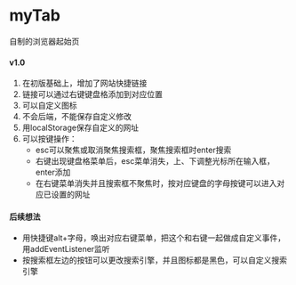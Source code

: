 # myTab
自制的浏览器起始页
#### v1.0
1. 在初版基础上，增加了网站快捷链接
2. 链接可以通过右键键盘格添加到对应位置
3. 可以自定义图标
4. 不会后端，不能保存自定义修改
5. 用localStorage保存自定义的网址
6. 可以按键操作：
   + esc可以聚焦或取消聚焦搜索框，聚焦搜索框时enter搜索
   + 右键出现键盘格菜单后，esc菜单消失，上、下调整光标所在输入框，enter添加
   + 在右键菜单消失并且搜索框不聚焦时，按对应键盘的字母按键可以进入对应已设置的网址
#### 后续想法
+ 用快捷键alt+字母，唤出对应右键菜单，把这个和右键一起做成自定义事件，用addEventListener监听
+ 按搜索框左边的按钮可以更改搜索引擎，并且图标都是黑色，可以自定义搜索引擎
